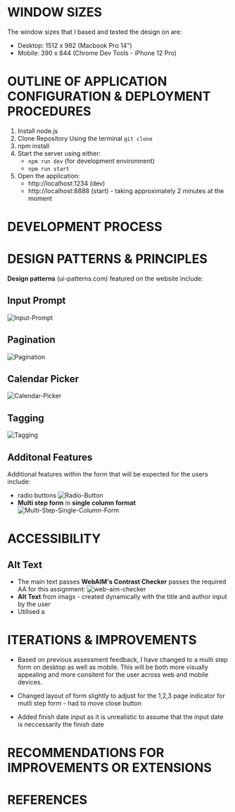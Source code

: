 # WINDOW SIZES
The window sizes that I based and tested the design on are: 
* Desktop: 1512 x 982 (Macbook Pro 14")
* Mobile: 390 x 844 (Chrome Dev Tools - iPhone 12 Pro)

# OUTLINE OF APPLICATION CONFIGURATION & DEPLOYMENT PROCEDURES 

1. Install node.js 
2. Clone Repository 
Using the terminal 
```git clone ```
3. npm install
4. Start the server using either:
    * `npm run dev` (for development environment) 
    * `npm run start` 
5. Open the application:
    * http://localhost:1234 (dev)
    * http://localhost:8888 (start) - taking approximately 2 minutes at the moment 




# DEVELOPMENT PROCESS

# DESIGN PATTERNS & PRINCIPLES
__Design patterns__ (ui-patterns.com) featured on the website include:

## Input Prompt
![Input-Prompt](./RM-images/input-prompt.png)
## Pagination 
![Pagination](./RM-images/pagination.png) 
## Calendar Picker 
![Calendar-Picker](./RM-images/calendar-picker.png)
## Tagging 
![Tagging](./RM-images/tagging.png)
## Additonal Features 
Additional features within the form that will be expected for the users include:
* radio buttons 
![Radio-Button](./RM-images/radiobuttons.png)
* __Multi step form__ in __single column format__
![Multi-Step-Single-Column-Form](./RM-images/single-column-multi-page.png)


# ACCESSIBILITY 
## Alt Text 
* The main text passes __WebAIM's Contrast Checker__ passes the required AA for this assignment: 
![web-aim-checker](./RM-images/webaim.png)
* __Alt Text__ from imags - created dynamically with the title and author input by the user
* Utilised a 


# ITERATIONS & IMPROVEMENTS 

* Based on previous assessment feedback, I have changed to a multi step form on desktop as well as mobile. This will be both more visually appealing and more consitent for the user across web and mobile devices.  


* Changed layout of form slightly to adjust for the 1,2,3 page indicator for mutli step form - had to move close button 

* Added finish date input as it is unrealistic to assume that the input date is neccessarily the finish date




# RECOMMENDATIONS FOR IMPROVEMENTS OR EXTENSIONS


# REFERENCES 